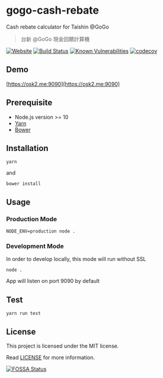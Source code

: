 # gogo-cash-rebate

Cash rebate calculator for Taishin @GoGo

> 台新 @GoGo 現金回饋計算機

[![Website](https://img.shields.io/website-up-down-green-red/https/osk2.me%3A9090.svg)](https://osk2.me:9090)
[![Build Status](https://travis-ci.org/osk2/gogo-cash-rebate.svg?branch=master)](https://travis-ci.org/osk2/gogo-cash-rebate)
[![Known Vulnerabilities](https://snyk.io/test/github/osk2/gogo-cash-rebate/badge.svg?targetFile=package.json)](https://snyk.io/test/github/osk2/gogo-cash-rebate?targetFile=package.json)
[![codecov](https://codecov.io/gh/osk2/gogo-cash-rebate/branch/master/graph/badge.svg)](https://codecov.io/gh/osk2/gogo-cash-rebate)

## Demo

[https://osk2.me:9090](https://osk2.me:9090)

## Prerequisite

- Node.js version >= 10
- [Yarn](https://yarnpkg.com)
- [Bower](https://bower.io)

## Installation

```shell
yarn
```

and 

```shell
bower install
```

## Usage

### Production Mode

```shell
NODE_ENV=production node .
```

### Development Mode

In order to develop locally, this mode will run without SSL

```shell
node .
```

App will listen on port 9090 by default

## Test

```shell
yarn run test
```

## License

This project is licensed under the MIT license.

Read [LICENSE](LICENSE) for more information.


[![FOSSA Status](https://app.fossa.io/api/projects/git%2Bgithub.com%2Fosk2%2Fgogo-cash-rebate.svg?type=large)](https://app.fossa.io/projects/git%2Bgithub.com%2Fosk2%2Fgogo-cash-rebate?ref=badge_large)
